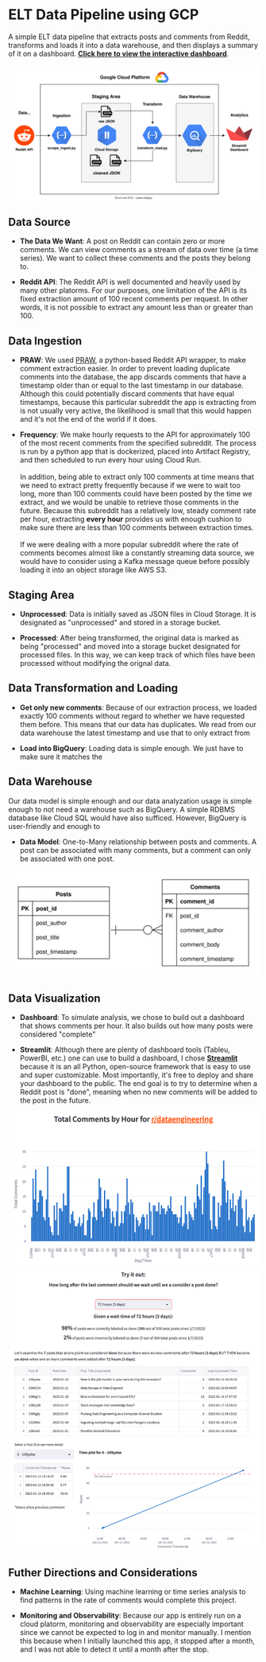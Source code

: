 # ELT Data Pipeline using GCP

A simple ELT data pipeline that extracts posts and comments from Reddit, transforms and loads it into a data warehouse, and then displays a summary of it on a dashboard. [**Click here to view the interactive dashboard**](https://mchion-reddit-elt-pipeline-streamlit-app-wvgpbg.streamlit.app/).

<p align="center">
  <img src="https://github.com/mchion/reddit_ELT_pipeline/blob/main/images/pipeline.svg?raw=true" alt="Data Model"/>
</p>

## Data Source

- **The Data We Want**: A post on Reddit can contain zero or more comments. We can view comments as a stream of data over time (a time series). We want to collect these comments and the posts they belong to. 

- **Reddit API**: The Reddit API is well documented and heavily used by many other platorms. 
For our purposes, one limitation of the API is its fixed extraction amount of 100 recent comments per request. In other words, it is not possible to extract any amount less than or greater than 100.


## Data Ingestion

- **PRAW**: We used [PRAW](https://praw.readthedocs.io/en/stable/index.html), a python-based Reddit API wrapper, to make comment extraction easier. In order to prevent loading duplicate comments into the database, the app discards comments that have a timestamp older than or equal to the last timestamp in our database. Although this could potentially discard comments that have equal timestamps, because this particular subreddit the app is extracting from is not usually very active, the likelihood is small that this would happen and it's not the end of the world if it does.

- **Frequency**: We make hourly requests to the API for approximately 100 of the most recent comments from the specified subreddit. The process is run by a python app that is dockerized, placed into Artifact Registry, and then scheduled to run every hour using Cloud Run.\
\
In addition, being able to extract only 100 comments at time means that we need to extract pretty frequently because if we were to wait too long, more than 100 comments could have been posted by the time we extract, and we would be unable to retrieve those comments in the future. Because this subreddit has a relatively low, steady comment rate per hour, extracting **every hour** provides us with enough cushion to make sure there are less than 100 comments between extraction times.\
\
If we were dealing with a more popular subreddit where the rate of comments becomes almost like a constantly streaming data source, we would have to consider using a Kafka message queue before possibly loading it into an object storage like AWS S3. 

## Staging Area

- **Unprocessed**: Data is initially saved as JSON files in Cloud Storage. It is designated as "unprocessed" and stored in a storage bucket.

- **Processed**: After being transformed, the original data is marked as being "processed" and moved into a storage bucket designated for processed files. In this way, we can keep track of which files have been processed without modifying the orignal data. 

## Data Transformation and Loading

- **Get only new comments**: Because of our extraction process, we loaded exactly 100 comments without regard to whether we have requested them before. This means that our data has duplicates. We read from our data warehouse the latest timestamp and use that to
only extract from

- **Load into BigQuery**: Loading data is simple enough. We just have to make sure it matches the 

## Data Warehouse

Our data model is simple enough and our data analyzation usage is simple enough to not need a warehouse such as BigQuery. A simple RDBMS database like Cloud SQL would have also sufficed. However, BigQuery is user-friendly and enough to 

- **Data Model**: One-to-Many relationship between posts and comments. A post can be associated with many comments, but a comment can only be associated with one post.  
<p align="center">
  <img src="https://github.com/mchion/reddit_ELT_pipeline/blob/main/images/schema.svg?raw=true" alt="Data Model"/>
</p>

## Data Visualization

- **Dashboard**: To simulate analysis, we chose to build out a dashboard that shows comments per hour. It also builds out how many posts were considered "complete"

- **Streamlit**: Although there are plenty of dashboard tools (Tableu, PowerBI, etc.) one can use to build a dashboard, I chose [**Streamlit**](https://streamlit.io/) because it is an all Python, open-source framework that is easy to use and super customizable. Most importantly, it's free to deploy and share your dashboard to the public. The end goal is to try to determine when a Reddit post is "done", meaning when no new comments will be added to the post in the future.

![Dashboard General](/images/dashboard1.png)
![Dashboard General](/images/dashboard2.png)


## Futher Directions and Considerations

- **Machine Learning**: Using machine learning or time series analysis to find patterns in the rate of comments would complete this project. 

- **Monitoring and Observability**: Because our app is entirely run on a cloud platorm, monitoring and observability are especially important since we cannot be expected to log in and monitor manually. I mention this because when I initially launched this app, it stopped after a month, and I was not able to detect it until a month after the stop. 

